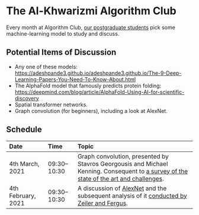 # The Al-Khwarizmi Algorithm Club

Every month at Algorithm Club, [our postgraduate students](http://csvision.swansea.ac.uk/index.php?n=Site.People#pgr) pick some machine-learning model to study and discuss.

## Potential Items of Discussion

* Any one of these models: https://adeshpande3.github.io/adeshpande3.github.io/The-9-Deep-Learning-Papers-You-Need-To-Know-About.html
* The AlphaFold model that famously predicts protein folding: https://deepmind.com/blog/article/AlphaFold-Using-AI-for-scientific-discovery
* Spatial transformer networks.
* Graph convolution (for beginners), including a look at AlexNet.

## Schedule

|Date|Time|Topic|
|:---|:---|:----|
4th March, 2021 | 09:30&ndash;10:30 | Graph convolution, presented by Stavros Georgousis and Michael Kenning. Consequent to [a survey of the state of the art and challenges](https://doi.org/10.1109/ACCESS.2021.3055280).
4th February, 2021 | 09:30&ndash;10:30 | A discussion of [AlexNet](https://papers.nips.cc/paper/4824-imagenet-classification-with-deep-convolutional-neural-networks.pdf) and the subsequent analysis of it [conducted by Zeiler and Fergus](https://arxiv.org/pdf/1311.2901v3.pdf).